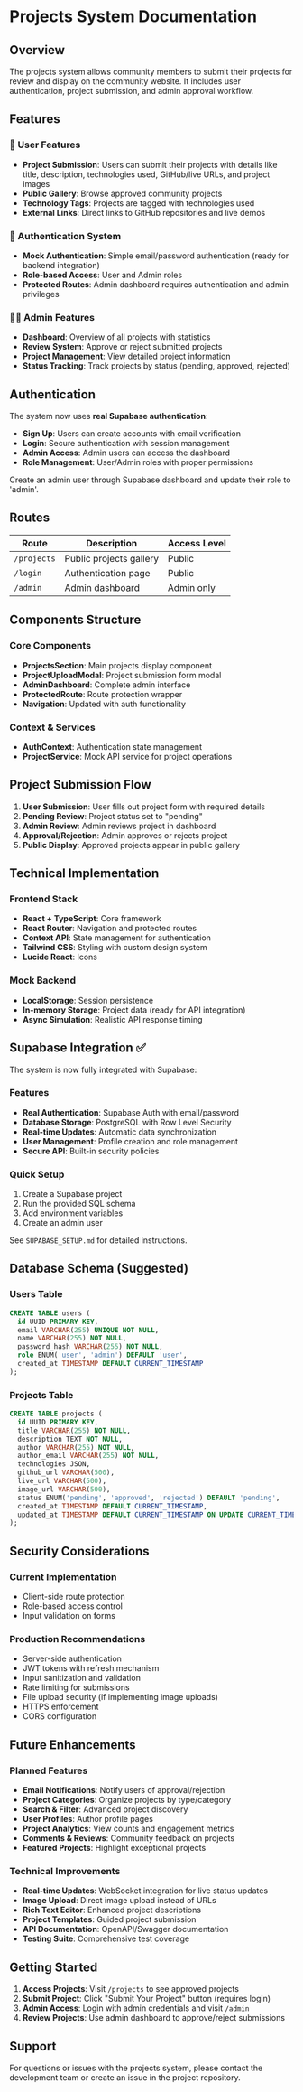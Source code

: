 # Projects System Documentation

## Overview
The projects system allows community members to submit their projects for review and display on the community website. It includes user authentication, project submission, and admin approval workflow.

## Features

### 🚀 User Features
- **Project Submission**: Users can submit their projects with details like title, description, technologies used, GitHub/live URLs, and project images
- **Public Gallery**: Browse approved community projects
- **Technology Tags**: Projects are tagged with technologies used
- **External Links**: Direct links to GitHub repositories and live demos

### 🔐 Authentication System
- **Mock Authentication**: Simple email/password authentication (ready for backend integration)
- **Role-based Access**: User and Admin roles
- **Protected Routes**: Admin dashboard requires authentication and admin privileges

### 👨‍💼 Admin Features
- **Dashboard**: Overview of all projects with statistics
- **Review System**: Approve or reject submitted projects
- **Project Management**: View detailed project information
- **Status Tracking**: Track projects by status (pending, approved, rejected)

## Authentication

The system now uses **real Supabase authentication**:

- **Sign Up**: Users can create accounts with email verification
- **Login**: Secure authentication with session management
- **Admin Access**: Admin users can access the dashboard
- **Role Management**: User/Admin roles with proper permissions

Create an admin user through Supabase dashboard and update their role to 'admin'.

## Routes

| Route | Description | Access Level |
|-------|-------------|--------------|
| `/projects` | Public projects gallery | Public |
| `/login` | Authentication page | Public |
| `/admin` | Admin dashboard | Admin only |

## Components Structure

### Core Components
- **ProjectsSection**: Main projects display component
- **ProjectUploadModal**: Project submission form modal
- **AdminDashboard**: Complete admin interface
- **ProtectedRoute**: Route protection wrapper
- **Navigation**: Updated with auth functionality

### Context & Services
- **AuthContext**: Authentication state management
- **ProjectService**: Mock API service for project operations

## Project Submission Flow

1. **User Submission**: User fills out project form with required details
2. **Pending Review**: Project status set to "pending"
3. **Admin Review**: Admin reviews project in dashboard
4. **Approval/Rejection**: Admin approves or rejects project
5. **Public Display**: Approved projects appear in public gallery

## Technical Implementation

### Frontend Stack
- **React + TypeScript**: Core framework
- **React Router**: Navigation and protected routes
- **Context API**: State management for authentication
- **Tailwind CSS**: Styling with custom design system
- **Lucide React**: Icons

### Mock Backend
- **LocalStorage**: Session persistence
- **In-memory Storage**: Project data (ready for API integration)
- **Async Simulation**: Realistic API response timing

## Supabase Integration ✅

The system is now fully integrated with Supabase:

### Features
- **Real Authentication**: Supabase Auth with email/password
- **Database Storage**: PostgreSQL with Row Level Security
- **Real-time Updates**: Automatic data synchronization
- **User Management**: Profile creation and role management
- **Secure API**: Built-in security policies

### Quick Setup
1. Create a Supabase project
2. Run the provided SQL schema
3. Add environment variables
4. Create an admin user

See `SUPABASE_SETUP.md` for detailed instructions.

## Database Schema (Suggested)

### Users Table
```sql
CREATE TABLE users (
  id UUID PRIMARY KEY,
  email VARCHAR(255) UNIQUE NOT NULL,
  name VARCHAR(255) NOT NULL,
  password_hash VARCHAR(255) NOT NULL,
  role ENUM('user', 'admin') DEFAULT 'user',
  created_at TIMESTAMP DEFAULT CURRENT_TIMESTAMP
);
```

### Projects Table
```sql
CREATE TABLE projects (
  id UUID PRIMARY KEY,
  title VARCHAR(255) NOT NULL,
  description TEXT NOT NULL,
  author VARCHAR(255) NOT NULL,
  author_email VARCHAR(255) NOT NULL,
  technologies JSON,
  github_url VARCHAR(500),
  live_url VARCHAR(500),
  image_url VARCHAR(500),
  status ENUM('pending', 'approved', 'rejected') DEFAULT 'pending',
  created_at TIMESTAMP DEFAULT CURRENT_TIMESTAMP,
  updated_at TIMESTAMP DEFAULT CURRENT_TIMESTAMP ON UPDATE CURRENT_TIMESTAMP
);
```

## Security Considerations

### Current Implementation
- Client-side route protection
- Role-based access control
- Input validation on forms

### Production Recommendations
- Server-side authentication
- JWT tokens with refresh mechanism
- Input sanitization and validation
- Rate limiting for submissions
- File upload security (if implementing image uploads)
- HTTPS enforcement
- CORS configuration

## Future Enhancements

### Planned Features
- **Email Notifications**: Notify users of approval/rejection
- **Project Categories**: Organize projects by type/category
- **Search & Filter**: Advanced project discovery
- **User Profiles**: Author profile pages
- **Project Analytics**: View counts and engagement metrics
- **Comments & Reviews**: Community feedback on projects
- **Featured Projects**: Highlight exceptional projects

### Technical Improvements
- **Real-time Updates**: WebSocket integration for live status updates
- **Image Upload**: Direct image upload instead of URLs
- **Rich Text Editor**: Enhanced project descriptions
- **Project Templates**: Guided project submission
- **API Documentation**: OpenAPI/Swagger documentation
- **Testing Suite**: Comprehensive test coverage

## Getting Started

1. **Access Projects**: Visit `/projects` to see approved projects
2. **Submit Project**: Click "Submit Your Project" button (requires login)
3. **Admin Access**: Login with admin credentials and visit `/admin`
4. **Review Projects**: Use admin dashboard to approve/reject submissions

## Support

For questions or issues with the projects system, please contact the development team or create an issue in the project repository.